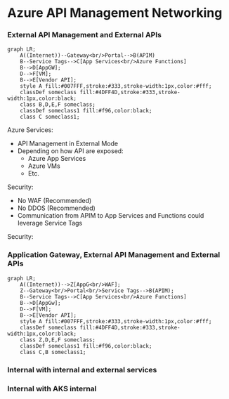 # Azure API Management Networking

### External API Management and External APIs

```mermaid
graph LR;
    A((Internet))--Gateway<br/>Portal-->B(APIM)
    B--Service Tags-->C[App Services<br/>Azure Functions]
    B-->D[AppGW];
    D-->F[VM];
    B-->E[Vendor API];
    style A fill:#007FFF,stroke:#333,stroke-width:1px,color:#fff;    
    classDef someclass fill:#4DFF4D,stroke:#333,stroke-width:1px,color:black;
    class B,D,E,F someclass;
    classDef someclass1 fill:#f96,color:black;
    class C someclass1;
```

Azure Services:
- API Management in External Mode
- Depending on how API are exposed:
  - Azure App Services
  - Azure VMs
  - Etc.

Security:
- No WAF (Recommended)
- No DDOS (Recommended)
- Communication from APIM to App Services and Functions could leverage Service Tags


Security:


### Application Gateway, External API Management and External APIs

```mermaid
graph LR;
    A((Internet))-->Z[AppG<br/>WAF];
    Z--Gateway<br/>Portal<br/>Service Tags-->B(APIM);
    B--Service Tags-->C[App Services<br/>Azure Functions]
    B-->D[AppGw];
    D-->F[VM];
    B-->E[Vendor API];
    style A fill:#007FFF,stroke:#333,stroke-width:1px,color:#fff;    
    classDef someclass fill:#4DFF4D,stroke:#333,stroke-width:1px,color:black;
    class Z,D,E,F someclass;
    classDef someclass1 fill:#f96,color:black;
    class C,B someclass1;
```

### Internal with internal and external services

### Internal with AKS internal
